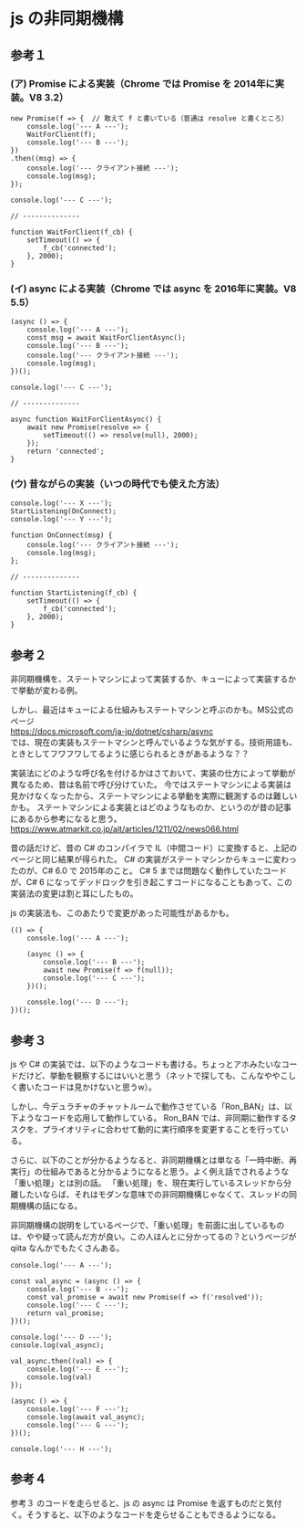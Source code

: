 # js の非同期機構

## 参考１

### (ア) Promise による実装（Chrome では Promise を 2014年に実装。V8 3.2）

```
new Promise(f => {  // 敢えて f と書いている（普通は resolve と書くところ）
	console.log('--- A ---');
	WaitForClient(f);
	console.log('--- B ---');
})
.then((msg) => {
	console.log('--- クライアント接続 ---');
	console.log(msg);
});

console.log('--- C ---');

// --------------

function WaitForClient(f_cb) {
	setTimeout(() => {
		f_cb('connected');
	}, 2000);
}
```

### (イ) async による実装（Chrome では async を 2016年に実装。V8 5.5）
```
(async () => {
	console.log('--- A ---');
	const msg = await WaitForClientAsync();
	console.log('--- B ---');
	console.log('--- クライアント接続 ---');
	console.log(msg);
})();

console.log('--- C ---');

// --------------

async function WaitForClientAsync() {
	await new Promise(resolve => {
		setTimeout(() => resolve(null), 2000);
	});
	return 'connected';
}
```

### (ウ) 昔ながらの実装（いつの時代でも使えた方法）
```
console.log('--- X ---');
StartListening(OnConnect);
console.log('--- Y ---');

function OnConnect(msg) {
	console.log('--- クライアント接続 ---');
	console.log(msg);
};

// --------------

function StartListening(f_cb) {
	setTimeout(() => {
		f_cb('connected');
	}, 2000);
}
```

## 参考２
非同期機構を、ステートマシンによって実装するか、キューによって実装するかで挙動が変わる例。

しかし、最近はキューによる仕組みもステートマシンと呼ぶのかも。MS公式のページ  
https://docs.microsoft.com/ja-jp/dotnet/csharp/async  
では、現在の実装もステートマシンと呼んでいるような気がする。技術用語も、ときとしてフワフワしてるように感じられるときがあるような？？

実装法にどのような呼び名を付けるかはさておいて、実装の仕方によって挙動が異なるため、昔は名前で呼び分けていた。
今ではステートマシンによる実装は見かけなくなったから、ステートマシンによる挙動を実際に観測するのは難しいかも。
ステートマシンによる実装とはどのようなものか、というのが昔の記事にあるから参考になると思う。  
https://www.atmarkit.co.jp/ait/articles/1211/02/news066.html  

昔の話だけど、昔の C# のコンパイラで IL（中間コード）に変換すると、上記のページと同じ結果が得られた。
C# の実装がステートマシンからキューに変わったのが、C# 6.0 で 2015年のこと。
C# 5 までは問題なく動作していたコードが、C# 6 になってデッドロックを引き起こすコードになることもあって、この実装法の変更は割と耳にしたもの。

js の実装法も、このあたりで変更があった可能性があるかも。

```
(() => {
	console.log('--- A ---');

	(async () => {
		console.log('--- B ---');
		await new Promise(f => f(null));
		console.log('--- C ---');
	})();

	console.log('--- D ---');
})();
```

## 参考３
js や C# の実装では、以下のようなコードも書ける。ちょっとアホみたいなコードだけど、挙動を観察するにはいいと思う（ネットで探しても、こんなややこしく書いたコードは見かけないと思うw）。

しかし、今デュラチャのチャットルームで動作させている「Ron_BAN」は、以下ようなコードを応用して動作している。
Ron_BAN では、非同期に動作するタスクを、プライオリティに合わせて動的に実行順序を変更することを行っている。

さらに、以下のことが分かるようなると、非同期機構とは単なる「一時中断、再実行」の仕組みであると分かるようになると思う。よく例え話でされるような「重い処理」とは別の話。
「重い処理」を、現在実行しているスレッドから分離したいならば、それはモダンな意味での非同期機構じゃなくて、スレッドの同期機構の話になる。

非同期機構の説明をしているページで、「重い処理」を前面に出しているものは、やや疑って読んだ方が良い。この人ほんとに分かってるの？というページが qiita なんかでもたくさんある。
```
console.log('--- A ---');

const val_async = (async () => {
	console.log('--- B ---');
	const val_promise = await new Promise(f => f('resolved'));
	console.log('--- C ---');
	return val_promise;
})();

console.log('--- D ---');
console.log(val_async);

val_async.then((val) => {
	console.log('--- E ---');
	console.log(val)
});

(async () => {
	console.log('--- F ---');
	console.log(await val_async);
	console.log('--- G ---');
})();

console.log('--- H ---');
```

## 参考４
参考３ のコードを走らせると、js の async は Promise を返すものだと気付く。そうすると、以下のようなコードを走らせることもできるようになる。
